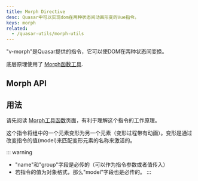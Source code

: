 ```yaml
---
title: Morph Directive
desc: Quasar中可以实现dom在两种状态间动画形变的Vue指令。
keys: morph
related:
  - /quasar-utils/morph-utils
---
```


"v-morph"是Quasar提供的指令，它可以使DOM在两种状态间变换。

底层原理使用了 [Morph函数工具](/quasar-utils/morph-utils).

## Morph API

<doc-api file="Morph" />

## 用法

请先阅读 [Morph工具函数](/quasar-utils/morph-utils)页面，有利于理解这个指令的工作原理。

这个指令将组中的一个元素变形为另一个元素（变形过程带有动画）。变形是通过改变指令的值(model)来匹配变形元素的名称来激活的。

::: warning
* "name"和"group"字段是必传的（可以作为指令参数或者值传入）
* 若指令的值为对象格式，那么"model"字段也是必传的。
:::

<doc-example title="一组内多个元素形变" file="Morph/BasicGroup" />

<doc-example title="从一个按钮行形变为卡片" file="Morph/Card" />
